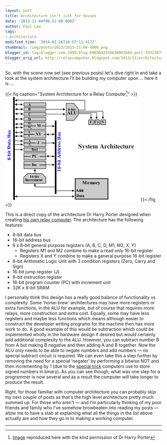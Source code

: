 ```yaml
---
layout: post
title: Architecture isn't just for houses
date: '2013-11-04T08:51:00.000Z'
author: Paul Law
tags:
- Architecture
modified_time: '2014-01-26T10:57:11.417Z'
thumbnail: /img/posts/2013/2013-11-04-4000.png
blogger_id: tag:blogger.com,1999:blog-6989692556630001604.post-2932307411612469043
blogger_orig_url: http://relaycomputer.blogspot.com/2013/11/architecture-isnt-just-for-houses.html
---
```


So, with the scene now set (see previous posts) let's dive right in and take a 
look at the system architecture I'll be building my computer upon ... here it 
is ...

{{< fig caption="System Architecture for a Relay Computer[^1]" >}}
![System Architecture for a Relay Computer](/img/posts/2013/2013-11-04-0000.png)
{{< /fig >}}

This is a direct copy of the architecture Dr Harry Porter designed when creating 
[his own relay computer](http://web.cecs.pdx.edu/~harry/Relay/index.html). 
The architecture has the following features:

* 8-bit data bus
* 16-bit address bus
* 8 x 8-bit general purpose registers (A, B, C, D, M1, M2, X, Y)
  * Registers M1 and M2 combine to make a read only 16-bit register
  * Registers X and Y combine to make a general purpose 16-bit register
* 8-bit Arithmetic Logic Unit with 3 condition registers (Zero, Carry and Sign)
* 16-bit jump register (J)
* 8-bit instruction register
* 16-bit program counter (PC) with increment unit
* 32K x 8-bit SRAM

I personally think this design has a 
really good balance of functionality vs complexity. Some 'home-brew' 
architectures may have more registers or extra functions, in the ALU for 
example, but of course that requires more relays, more construction and extra 
cost. Equally, some may have less registers and maybe less functions which 
means although easier to construct the developer writing programs for the 
machine then has more work to do. A good example of this would be subtraction 
which could be implemented wholly in the hardware design if desired but would 
certainly add additional complexity to the ALU. However, you can subtract 
number B from A but making B negative and then adding A and B together. Now 
the ALU only needs to be able to negate numbers and add numbers — no special 
subtract circuit is required. We can even take this a step further by removing 
the need for a special 'negater' by performing a bitwise NOT and then 
incrementing by 1 (due to the 
[special trick](http://simple.wikipedia.org/wiki/Signed_number_representations) 
computers use to store signed numbers in 
binary). As you can see though, what was one step for a programmer is now 
several and as a result the computer will take longer to produce the 
result.

Right, 
for those familiar with computer architecture you can probably skip my next 
couple of posts as that's the high level architecture pretty much summed up. 
For those who aren't — and I'm particularly thinking of my poor friends and 
family who I've somehow browbeaten into reading my posts — allow me to have a 
stab at explaining what all the things in the list above actually are and how 
they go in to making a working computer.

---

[^1]: [Image](http://web.cecs.pdx.edu/~harry/Relay/RelayPaper.htm#Overall%20System%20Architecture) reproduced here with the kind permission of Dr Harry Porter
